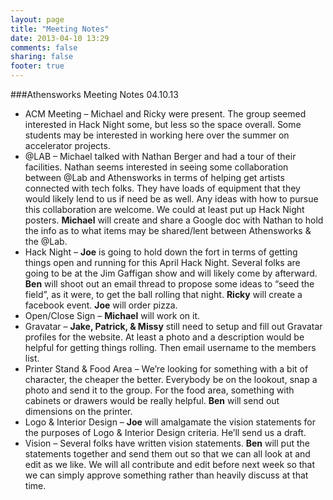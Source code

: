 ```yaml
--- 
layout: page 
title: "Meeting Notes" 
date: 2013-04-10 13:29 
comments: false 
sharing: false 
footer: true 
---
```

###Athensworks Meeting Notes 04.10.13
* ACM Meeting – Michael and Ricky were present. The group seemed interested in Hack Night some, but less so the space overall. Some students may be interested in working here over the summer on accelerator projects.  
* @LAB – Michael talked with Nathan Berger and had a tour of their facilities. Nathan seems interested in seeing some collaboration between @Lab and Athensworks in terms of helping get artists connected with tech folks. They have loads of equipment that they would likely lend to us if need be as well. Any ideas with how to pursue this collaboration are welcome. We could at least put up Hack Night posters. **Michael** will create and share a Google doc with Nathan to hold the info as to what items may be shared/lent between Athensworks & the @Lab. 
* Hack Night – **Joe** is going to hold down the fort in terms of getting things open and running for this April Hack Night. Several folks are going to be at the Jim Gaffigan show and will likely come by afterward. **Ben** will shoot out an email thread to propose some ideas to “seed the field”, as it were, to get the ball rolling that night. **Ricky** will create a facebook event. **Joe** will order pizza.
* Open/Close Sign – **Michael** will work on it.
* Gravatar – **Jake, Patrick, & Missy** still need to setup and fill out Gravatar profiles for the website. At least a photo and a description would be helpful for getting things rolling. Then email username to the members list.
* Printer Stand & Food Area – We’re looking for something with a bit of character, the cheaper the better. Everybody be on the lookout, snap a photo and send it to the group. For the food area, something with cabinets or drawers would be really helpful. **Ben** will send out dimensions on the printer.
* Logo & Interior Design – **Joe** will amalgamate the vision statements for the purposes of Logo & Interior Design criteria. He’ll send us a draft.
* Vision – Several folks have written vision statements. **Ben** will put the statements together and send them out so that we can all look at and edit as we like. We will all contribute and edit before next week so that we can simply approve something rather than heavily discuss at that time.

